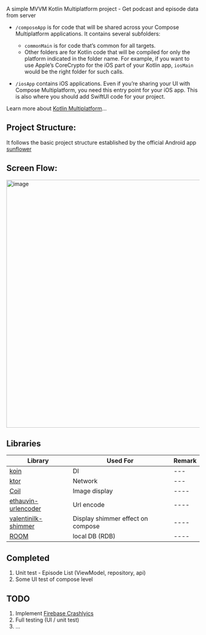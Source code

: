 A simple MVVM Kotlin Multiplatform project - Get podcast and episode data from server 

* `/composeApp` is for code that will be shared across your Compose Multiplatform applications.
  It contains several subfolders:
  - `commonMain` is for code that’s common for all targets.
  - Other folders are for Kotlin code that will be compiled for only the platform indicated in the folder name.
    For example, if you want to use Apple’s CoreCrypto for the iOS part of your Kotlin app,
    `iosMain` would be the right folder for such calls.

* `/iosApp` contains iOS applications. Even if you’re sharing your UI with Compose Multiplatform, 
  you need this entry point for your iOS app. This is also where you should add SwiftUI code for your project.


Learn more about [Kotlin Multiplatform](https://www.jetbrains.com/help/kotlin-multiplatform-dev/get-started.html)…

## Project Structure:
It follows the basic project structure established by the official Android app  [sunflower](https://github.com/android/sunflower)

## Screen Flow:
<img width="647" alt="image" src="https://github.com/user-attachments/assets/21e2bf94-d2c4-4fd6-93b9-f018f08faf2d">

## Libraries 
| Library           | Used For                  | Remark |
|-------------------|---------------------------| ------ |
|[koin](https://insert-koin.io/docs/reference/koin-mp/kmp/)|DI| --- |
|[ktor](https://ktor.io/) |Network| --- |
|   [Coil](https://coil-kt.github.io/coil/)             | Image display           | ----| 
|   [ethauvin-urlencoder](https://github.com/ethauvin/urlencoder)             | Url encode           | ----| 
|   [valentinilk-shimmer](https://github.com/valentinilk/compose-shimmer)             | Display shimmer effect on compose           | ----| 
|   [ROOM](https://developer.android.com/kotlin/multiplatform/room)            | local DB (RDB)           | ----| 

## Completed
1. Unit test - Episode List (ViewModel, repository, api)
2. Some UI test of compose level

## TODO
1. Implement [Firebase Crashlyics](https://firebase.google.com/docs/crashlytics)
2. Full testing (UI / unit test)
3. ...
